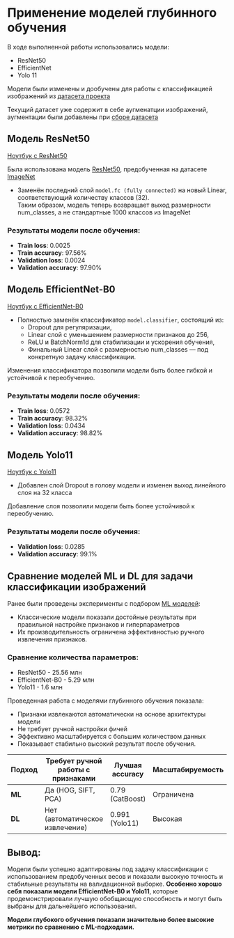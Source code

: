 # Применение моделей глубинного обучения

В ходе выполненной работы использовались модели:
- ResNet50
- EfficientNet
- Yolo 11

Модели были изменены и дообучены для работы с классификацией изображений из [датасета проекта](../dataset.md)

Текущий датасет уже содержит в себе аугменатции изображений, аугментации были добавлены при [сборе датасета](../EDA/Notebooks/dataset_merging.ipynb)

## Модель ResNet50

[Ноутбук с ResNet50](./ResNet50_model.ipynb)

Была использована модель [ResNet50](https://docs.pytorch.org/vision/main/models/generated/torchvision.models.resnet50.html), предобученная на датасете [ImageNet](https://www.image-net.org/)

* Заменён последний слой `model.fc (fully connected)` на новый Linear, соответствующий количеству классов (32). <br>
Таким образом, модель теперь возвращает выход размерности num_classes, а не стандартные 1000 классов из ImageNet

### Результаты модели после обучения:
- **Train loss**: 0.0025
- **Train accuracy**: 97.56%
- **Validation loss**: 0.0024
- **Validation accuracy**: 97.90%

## Модель EfficientNet-B0

[Ноутбук с EfficientNet-B0](./EfficientNet_model.ipynb)

* Полностью заменён классификатор `model.classifier`, состоящий из:
    * Dropout для регуляризации,
    * Linear слой с уменьшением размерности признаков до 256,
    * ReLU и BatchNorm1d для стабилизации и ускорения обучения,
    * Финальный Linear слой с размерностью num_classes — под конкретную задачу классификации.

Изменения классификатора позволили модели быть более гибкой и устойчивой к переобучению.

### Результаты модели после обучения:
- **Train loss**: 0.0572
- **Train accuracy**: 98.32%
- **Validation loss**: 0.0434
- **Validation accuracy**: 98.82%

## Модель Yolo11

[Ноутбук с Yolo11](./Yolo_model.ipynb)

* Добавлен слой Dropout в голову модели и изменен выход линейного слоя на 32 класса

Добавление слоя позволили модели быть более устойчивой к переобучению.

### Результаты модели после обучения:
- **Validation loss**: 0.0285
- **Validation accuracy**: 99.1%

## Сравнение моделей ML и DL для задачи классификации изображений
Ранее были проведены эксперименты с подбором [ML моделей](../MLModels/ml_models.md):
* Классические модели показали достойные результаты при правильной настройке признаков и гиперпараметров
* Их производительность ограничена эффективностью ручного извлечения признаков.

### Сравнение количества параметров:
- ResNet50 - 25.56 млн
- EfficientNet-B0 - 5.29 млн
- Yolo11 - 1.6 млн

Проведенная работа с моделями глубинного обучения показала:
* Признаки извлекаются автоматически на основе архитектуры модели
* Не требует ручной настройки фичей
* Эффективно масштабируется с большим количеством данных
* Показывает стабильно высокий результат после обучения.

| Подход | Требует ручной работы с признаками | Лучшая accuracy         | Масштабируемость | Обобщающая способность |
| ------ | ---------------------------------- | ----------------------- | ---------------- | ---------------------- |
| **ML** | Да (HOG, SIFT, PCA)                | 0.79 (CatBoost)         | Ограничена       | Средняя                |
| **DL** | Нет (автоматическое извлечение)    | 0.991 (Yolo11)          | Высокая          | Высокая                |


## Вывод:
Модели были успешно адаптированы под задачу классификации с использованием предобученных весов и показали высокую точность и стабильные результаты на валидационной выборке. **Особенно хорошо себя показали модели EfficientNet-B0 и Yolo11**, которые продемонстрировали лучшую обобщающую способность и могут быть выбраны для дальнейшего использования.

**Модели глубокого обучения показали значительно более высокие метрики по сравнению с ML-подходами.**
